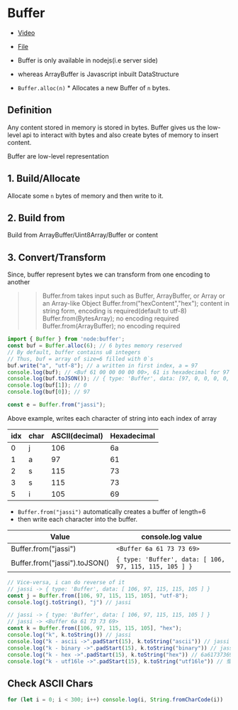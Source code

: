 # Buffer

- [Video](https://www.youtube.com/watch?v=QZIeZM-yXXU)
- [File](./buffer.js)

- Buffer is only available in nodejs(i.e server side)
- whereas ArrayBuffer is Javascript inbuilt DataStructure

- `Buffer.alloc(n)` * Allocates a new Buffer of `n` bytes. 


## Definition
Any content stored in memory is stored in bytes. Buffer gives us the low-level api to interact with bytes and also create bytes of memory to insert content.

Buffer are low-level representation 

## 1. Build/Allocate
Allocate some `n` bytes of memory and then write to it.

## 2. Build from
Build from ArrayBuffer/Uint8Array/Buffer or content

## 3. Convert/Transform
Since, buffer represent bytes we can transform from one encoding to another
>> Buffer.from takes input such as Buffer, ArrayBuffer, or Array or an Array-like Object
>> Buffer.from("hexContent","hex"); content in string form, encoding is required(default to utf-8)
>> Buffer.from(BytesArray); no encoding required
>> Buffer.from(ArrayBuffer); no encoding required

```js
import { Buffer } from 'node:buffer';
const buf = Buffer.alloc(6); // 6 bytes memory reserved
// By default, buffer contains u8 integers
// Thus, buf = array of size=6 filled with 0`s
buf.write("a", "utf-8"); // a written in first index, a = 97
console.log(buf); // <Buf 61 00 00 00 00 00>, 61 is hexadecimal for 97
console.log(buf.toJSON()); // { type: 'Buffer', data: [97, 0, 0, 0, 0, 0] } // decimal values
console.log(buf[1]); // 0
console.log(buf[0]); // 97
```

```js
const e = Buffer.from("jassi");
```
Above example, writes each character of string into each index of array

idx | char | ASCII(decimal) | Hexadecimal
 ---| ---| ---|---|
 0 | j | 106   | 6a
 1 | a |  97   | 61
 2 | s | 115   | 73
 3 | s | 115   | 73
 5 | i | 105   | 69

- `Buffer.from("jassi")` automatically creates a buffer of length=6 
- then write each character into the buffer.

| Value | console.log value|
|---| ---|
Buffer.from("jassi") | `<Buffer 6a 61 73 73 69>`
Buffer.from("jassi").toJSON() | `{ type: 'Buffer', data: [ 106, 97, 115, 115, 105 ] }`

```js
// Vice-versa, i can do reverse of it
// jassi -> { type: 'Buffer', data: [ 106, 97, 115, 115, 105 ] }
const j = Buffer.from([106, 97, 115, 115, 105], "utf-8");
console.log(j.toString(), "j") // jassi

// jassi -> { type: 'Buffer', data: [ 106, 97, 115, 115, 105 ] }
// jassi -> <Buffer 6a 61 73 73 69>
const k = Buffer.from([106, 97, 115, 115, 105], "hex");
console.log("k", k.toString()) // jassi
console.log("k - ascii ->".padStart(15), k.toString("ascii")) // jassi
console.log("k - binary ->".padStart(15), k.toString("binary")) // jassi
console.log("k - hex ->".padStart(15), k.toString("hex")) // 6a61737369
console.log("k - utf16le ->".padStart(15), k.toString("utf16le")) // 慪獳
```


## Check ASCII Chars
```js
for (let i = 0; i < 300; i++) console.log(i, String.fromCharCode(i))
```